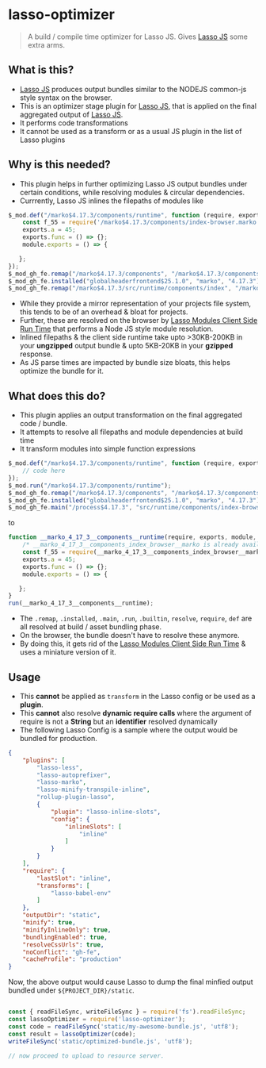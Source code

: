# lasso-optimizer
>A build / compile time optimizer for Lasso JS. Gives [Lasso JS](http://www.github.com/lasso-js/lasso) some extra arms.

## What is this?
- [Lasso JS](http://www.github.com/lasso-js/lasso) produces output bundles similar to the NODEJS common-js style syntax on the browser.
- This is an optimizer stage plugin for [Lasso JS](http://www.github.com/lasso-js/lasso), that is applied on the final aggregated output of [Lasso JS](http://www.github.com/lasso-js/lasso).
- It performs code transformations
- It cannot be used as a transform or as a usual JS plugin in the list of Lasso plugins

## Why is this needed?
- This plugin helps in further optimizing Lasso JS output bundles under certain  conditions, while resolving modules & circular dependencies.
- Currrently, Lasso JS inlines the filepaths of modules like

```javascript
$_mod.def("/marko$4.17.3/components/runtime", function (require, exports, module, __filename, __dirname) {
    const f_55 = require('/marko$4.17.3/components/index-browser.marko');
    exports.a = 45;
    exports.func = () => {};
    module.exports = () => {

   };
});
$_mod_gh_fe.remap("/marko$4.17.3/components", "/marko$4.17.3/components-browser.marko");
$_mod_gh_fe.installed("globalheaderfrontend$25.1.0", "marko", "4.17.3");
$_mod_gh_fe.remap("/marko$4.17.3/src/runtime/components/index", "/marko$4.17.3/src/runtime/components/index-browser");
```
- While they provide a mirror representation of your projects file system, this tends to be of an overhead & bloat for projects.
- Further, these are resolved on the browser by [Lasso Modules Client Side Run Time](https://github.com/lasso-js/lasso-modules-client) that performs a Node JS style module resolution.
- Inlined filepaths & the client side runtime take upto >30KB-200KB in your **ungzipped** output bundle & upto 5KB-20KB in your **gzipped** response.
- As JS parse times are impacted by bundle size bloats, this helps optimize the bundle for it.

## What does this do?
- This plugin applies an output transformation on the final aggregated code / bundle.
- It attempts to resolve all filepaths and module dependencies at build time
- It transform modules into simple function expressions

```javascript
$_mod.def("/marko$4.17.3/components/runtime", function (require, exports, module, __filename, __dirname) {
    // code here
});
$_mod.run("/marko$4.17.3/components/runtime");
$_mod_gh_fe.remap("/marko$4.17.3/components", "/marko$4.17.3/components-browser.marko");
$_mod_gh_fe.installed("globalheaderfrontend$25.1.0", "marko", "4.17.3");
$_mod_gh_fe.main("/process$4.17.3", "src/runtime/components/index-browser");
```

to 

```javascript
function __marko_4_17_3__components__runtime(require, exports, module, __filename, __dirname) {
    /* __marko_4_17_3__components_index_browser__marko is already available in toplevel scope */
    const f_55 = require(__marko_4_17_3__components_index_browser__marko);
    exports.a = 45;
    exports.func = () => {};
    module.exports = () => {

   };
}
run(__marko_4_17_3__components__runtime);
```
- The `.remap`, `.installed`, `.main`, `.run`, `.builtin`, `resolve`, `require`, `def` are all resolved at build / asset bundling phase.
- On the browser, the bundle doesn't have to resolve these anymore.
- By doing this, it gets rid of the [Lasso Modules Client Side Run Time](https://github.com/lasso-js/lasso-modules-client) & uses a miniature version of it.

## Usage
- This **cannot** be applied as `transform` in the Lasso config or be used as a **plugin**.
- This **cannot** also resolve **dynamic require calls** where the argument of require is not a **String** but an **identifier** resolved dynamically
- The following Lasso Config is a sample where the output would be bundled for production.
```json
{
    "plugins": [
        "lasso-less",
        "lasso-autoprefixer",
        "lasso-marko",
        "lasso-minify-transpile-inline",
        "rollup-plugin-lasso",
        {
            "plugin": "lasso-inline-slots",
            "config": {
                "inlineSlots": [
                    "inline"
                ]
            }
        }
    ],
    "require": {
        "lastSlot": "inline",
        "transforms": [
            "lasso-babel-env"
        ]
    },
    "outputDir": "static",
    "minify": true,
    "minifyInlineOnly": true,
    "bundlingEnabled": true,
    "resolveCssUrls": true,
    "noConflict": "gh-fe",
    "cacheProfile": "production"
}
```

Now, the above output would cause Lasso to dump the final minfied output bundled under 
`${PROJECT_DIR}/static`.

```javascript

const { readFileSync, writeFileSync } = require('fs').readFileSync;
const lassoOptimizer = require('lasso-optimizer');
const code = readFileSync('static/my-awesome-bundle.js', 'utf8');
const result = lassoOptimizer(code);
writeFileSync('static/optimized-bundle.js', 'utf8');

// now proceed to upload to resource server.

```
